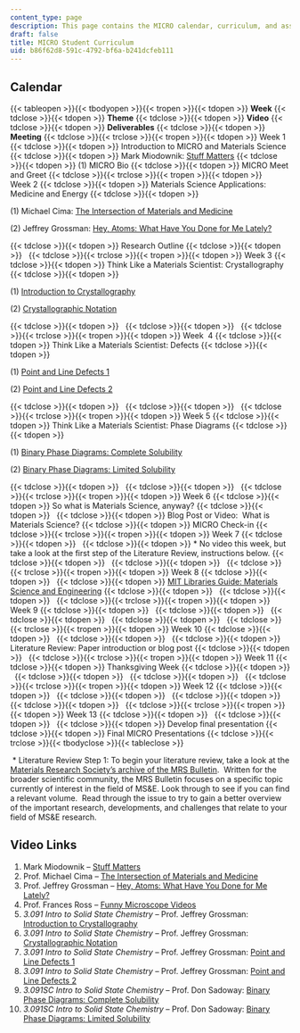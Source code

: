 ```yaml
---
content_type: page
description: This page contains the MICRO calendar, curriculum, and assignment listing.
draft: false
title: MICRO Student Curriculum
uid: b86f62d8-591c-4792-bf6a-b241dcfeb111
---
```

## Calendar

{{< tableopen >}}{{< tbodyopen >}}{{< tropen >}}{{< tdopen >}}
**Week**
{{< tdclose >}}{{< tdopen >}}
**Theme**
{{< tdclose >}}{{< tdopen >}}
**Video**
{{< tdclose >}}{{< tdopen >}}
**Deliverables**
{{< tdclose >}}{{< tdopen >}}
**Meeting**
{{< tdclose >}}{{< trclose >}}{{< tropen >}}{{< tdopen >}}
Week 1
{{< tdclose >}}{{< tdopen >}}
Introduction to MICRO and Materials Science
{{< tdclose >}}{{< tdopen >}}
Mark Miodownik: [Stuff Matters](https://www.youtube.com/watch?v=wxyY1lyC4gM&t=1318s)
{{< tdclose >}}{{< tdopen >}}
(1) MICRO Bio
{{< tdclose >}}{{< tdopen >}}
MICRO Meet and Greet
{{< tdclose >}}{{< trclose >}}{{< tropen >}}{{< tdopen >}}
Week 2
{{< tdclose >}}{{< tdopen >}}
Materials Science Applications: Medicine and Energy
{{< tdclose >}}{{< tdopen >}}

(1) Michael Cima: [The Intersection of Materials and Medicine](https://www.youtube.com/watch?v=4wjtWUGfYZs&t=2s)

(2) Jeffrey Grossman: [Hey, Atoms: What Have You Done for Me Lately?](https://www.youtube.com/watch?v=btefFyjmxNE&t=1689s)

{{< tdclose >}}{{< tdopen >}}
Research Outline
{{< tdclose >}}{{< tdopen >}}
 
{{< tdclose >}}{{< trclose >}}{{< tropen >}}{{< tdopen >}}
Week 3
{{< tdclose >}}{{< tdopen >}}
Think Like a Materials Scientist: Crystallography
{{< tdclose >}}{{< tdopen >}}

(1) [Introduction to Crystallography](https://ocw.mit.edu/courses/3-091-introduction-to-solid-state-chemistry-fall-2018/resources/lecture-18/)

(2) [Crystallographic Notation](https://ocw.mit.edu/courses/3-091-introduction-to-solid-state-chemistry-fall-2018/resources/lecture-19/)

{{< tdclose >}}{{< tdopen >}}
 
{{< tdclose >}}{{< tdopen >}}
 
{{< tdclose >}}{{< trclose >}}{{< tropen >}}{{< tdopen >}}
Week  4
{{< tdclose >}}{{< tdopen >}}
Think Like a Materials Scientist: Defects
{{< tdclose >}}{{< tdopen >}}

(1) [Point and Line Defects 1](https://ocw.mit.edu/courses/3-091-introduction-to-solid-state-chemistry-fall-2018/resources/lecture-23/)

(2) [Point and Line Defects 2](https://ocw.mit.edu/courses/3-091-introduction-to-solid-state-chemistry-fall-2018/resources/lecture-24/)

{{< tdclose >}}{{< tdopen >}}
 
{{< tdclose >}}{{< tdopen >}}
 
{{< tdclose >}}{{< trclose >}}{{< tropen >}}{{< tdopen >}}
Week 5
{{< tdclose >}}{{< tdopen >}}
Think Like a Materials Scientist: Phase Diagrams
{{< tdclose >}}{{< tdopen >}}

(1) [Binary Phase Diagrams: Complete Solubility](https://ocw.mit.edu/courses/3-091sc-introduction-to-solid-state-chemistry-fall-2010/pages/solid-solutions/34-binary-phase-diagrams-complete-solubility/)

(2) [Binary Phase Diagrams: Limited Solubility](https://ocw.mit.edu/courses/3-091sc-introduction-to-solid-state-chemistry-fall-2010/pages/solid-solutions/35-binary-phase-diagrams-limited-solubility/)

{{< tdclose >}}{{< tdopen >}}
 
{{< tdclose >}}{{< tdopen >}}
 
{{< tdclose >}}{{< trclose >}}{{< tropen >}}{{< tdopen >}}
Week 6
{{< tdclose >}}{{< tdopen >}}
So what is Materials Science, anyway?
{{< tdclose >}}{{< tdopen >}}
 
{{< tdclose >}}{{< tdopen >}}
Blog Post or Video:  What is Materials Science?
{{< tdclose >}}{{< tdopen >}}
MICRO Check-in
{{< tdclose >}}{{< trclose >}}{{< tropen >}}{{< tdopen >}}
Week 7
{{< tdclose >}}{{< tdopen >}}
 
{{< tdclose >}}{{< tdopen >}}
\* No video this week, but take a look at the first step of the Literature Review, instructions below.
{{< tdclose >}}{{< tdopen >}}
 
{{< tdclose >}}{{< tdopen >}}
 
{{< tdclose >}}{{< trclose >}}{{< tropen >}}{{< tdopen >}}
Week 8
{{< tdclose >}}{{< tdopen >}}
 
{{< tdclose >}}{{< tdopen >}}
[MIT Libraries Guide: Materials Science and Engineering](https://libguides.mit.edu/materials)
{{< tdclose >}}{{< tdopen >}}
 
{{< tdclose >}}{{< tdopen >}}
 
{{< tdclose >}}{{< trclose >}}{{< tropen >}}{{< tdopen >}}
Week 9
{{< tdclose >}}{{< tdopen >}}
 
{{< tdclose >}}{{< tdopen >}}
 
{{< tdclose >}}{{< tdopen >}}
 
{{< tdclose >}}{{< tdopen >}}
 
{{< tdclose >}}{{< trclose >}}{{< tropen >}}{{< tdopen >}}
Week 10
{{< tdclose >}}{{< tdopen >}}
 
{{< tdclose >}}{{< tdopen >}}
 
{{< tdclose >}}{{< tdopen >}}
Literature Review: Paper introduction or blog post
{{< tdclose >}}{{< tdopen >}}
 
{{< tdclose >}}{{< trclose >}}{{< tropen >}}{{< tdopen >}}
Week 11
{{< tdclose >}}{{< tdopen >}}
Thanksgiving Week
{{< tdclose >}}{{< tdopen >}}
 
{{< tdclose >}}{{< tdopen >}}
 
{{< tdclose >}}{{< tdopen >}}
 
{{< tdclose >}}{{< trclose >}}{{< tropen >}}{{< tdopen >}}
Week 12
{{< tdclose >}}{{< tdopen >}}
 
{{< tdclose >}}{{< tdopen >}}
 
{{< tdclose >}}{{< tdopen >}}
 
{{< tdclose >}}{{< tdopen >}}
 
{{< tdclose >}}{{< trclose >}}{{< tropen >}}{{< tdopen >}}
Week 13
{{< tdclose >}}{{< tdopen >}}
 
{{< tdclose >}}{{< tdopen >}}
 
{{< tdclose >}}{{< tdopen >}}
Develop final presentation
{{< tdclose >}}{{< tdopen >}}
Final MICRO Presentations
{{< tdclose >}}{{< trclose >}}{{< tbodyclose >}}{{< tableclose >}}

 \* Literature Review Step 1: To begin your literature review, take a look at the [Materials Research Society’s archive of the MRS Bulletin](https://link.springer.com/journal/43577/volumes-and-issues).  Written for the broader scientific community, the MRS Bulletin focuses on a specific topic currently of interest in the field of MS&E. Look through to see if you can find a relevant volume.  Read through the issue to try to gain a better overview of the important research, developments, and challenges that relate to your field of MS&E research.

## Video Links

1. Mark Miodownik – [Stuff Matters](https://www.youtube.com/watch?v=wxyY1lyC4gM&t=1318s)
2. Prof. Michael Cima – [The Intersection of Materials and Medicine](https://www.youtube.com/watch?v=4wjtWUGfYZs&t=2s)
3. Prof. Jeffrey Grossman – [Hey, Atoms: What Have You Done for Me Lately?](https://www.youtube.com/watch?v=btefFyjmxNE&t=1689s) 
4. Prof. Frances Ross – [Funny Microscope Videos](https://www.youtube.com/watch?v=taiUjgCTX-Q)
5. *3.091 Intro to Solid State Chemistry* – Prof. Jeffrey Grossman: [Introduction to Crystallography](https://ocw.mit.edu/courses/3-091-introduction-to-solid-state-chemistry-fall-2018/resources/lecture-18/)
6. *3.091 Intro to Solid State Chemistry* – Prof. Jeffrey Grossman: [Crystallographic Notation](https://ocw.mit.edu/courses/3-091-introduction-to-solid-state-chemistry-fall-2018/resources/lecture-19/)
7. *3.091 Intro to Solid State Chemistry* – Prof. Jeffrey Grossman: [Point and Line Defects 1](https://ocw.mit.edu/courses/3-091-introduction-to-solid-state-chemistry-fall-2018/resources/lecture-23/)
8. *3.091 Intro to Solid State Chemistry* – Prof. Jeffrey Grossman: [Point and Line Defects 2](https://ocw.mit.edu/courses/3-091-introduction-to-solid-state-chemistry-fall-2018/resources/lecture-24/)
9. *3.091SC Intro to Solid State Chemistry* – Prof. Don Sadoway: [Binary Phase Diagrams: Complete Solubility](https://ocw.mit.edu/courses/3-091sc-introduction-to-solid-state-chemistry-fall-2010/pages/solid-solutions/34-binary-phase-diagrams-complete-solubility/)
10. *3.091SC Intro to Solid State Chemistry* – Prof. Don Sadoway: [Binary Phase Diagrams: Limited Solubility](https://ocw.mit.edu/courses/3-091sc-introduction-to-solid-state-chemistry-fall-2010/pages/solid-solutions/35-binary-phase-diagrams-limited-solubility/)